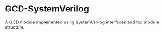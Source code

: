 # GCD-SystemVerilog
A GCD module implemented using SystemVerilog interfaces and top module structure.

